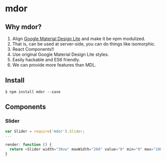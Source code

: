 # mdor

## Why mdor?

1. Align [Google Material Design Lite](http://www.getmdl.io/) and make it be npm modulized.
2. That is, can be used at server-side, you can do things like isomorphic.
3. React Components!!
4. Use original Google Material Design Lite styles.
5. Easily hackable and ES6 friendly.
6. We can provide more features than MDL.

## Install
```
$ npm install mdor --save
```

## Components

### Slider
```javascript
var Slider = require('mdor').Slider;
...

render: function () {
  return <Slider width="30vw" maxWidth="260" value="0" min="0" max="100" />;
} 
```
